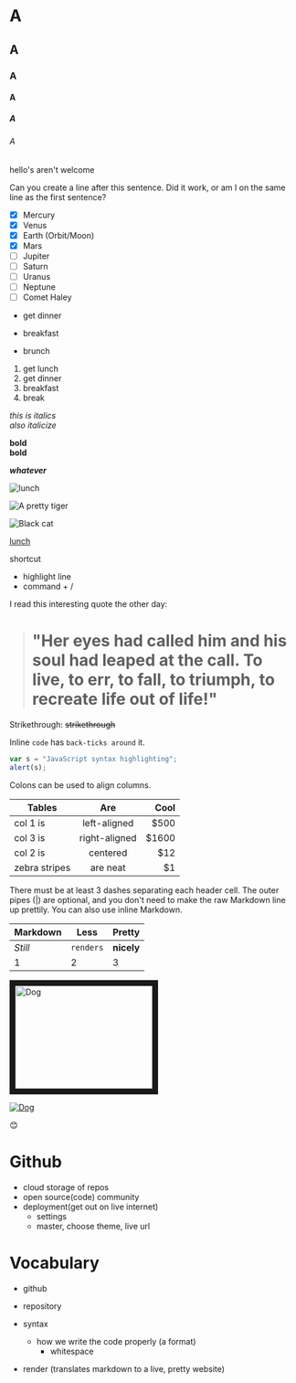 
<!-- header -->
# A
## A
### A  
#### A  
##### A
###### A

<!-- escape character -->
 hello's aren't welcome

<!-- paragraphs and white space, two ways -->
<!-- two spaces or a single line of white space -->
Can you create a line after this sentence. Did it work, or am I on the same line as the first sentence?

<!-- checklist -->
- [x] Mercury
- [x] Venus
- [x] Earth (Orbit/Moon)
- [x] Mars
- [ ] Jupiter
- [ ] Saturn
- [ ] Uranus
- [ ] Neptune
- [ ] Comet Haley

<!-- unordered list -->
* get dinner
- breakfast
+ brunch

<!-- ordered list -->
1. get lunch
1. get dinner
1. breakfast
1. break

<!-- italicize -->
_this is italics_  
*also italicize*

<!-- bold -->
**bold**  
__bold__

<!-- bold and italicize -->
**_whatever_**

<!-- image -->

![lunch](https://www.thegraciouspantry.com/wp-content/uploads/2018/08/clean-eating-lunch-box-burritos-h-3-.jpg)

![A pretty tiger](https://upload.wikimedia.org/wikipedia/commons/5/56/Tiger.50.jpg)

![Black cat][Black]

[Black]: https://upload.wikimedia.org/wikipedia/commons/a/a3/81_INF_DIV_SSI.jpg

[1]: https://upload.wikimedia.org/wikipedia/commons/a/a3/81_INF_DIV_SSI.jpg


<!-- link -->
[lunch](https://www.google.com)

<!-- comments -->
shortcut
  - highlight line
  - command + /

<!-- blockquotes -->
I read this interesting quote the other day:

> # "Her eyes had called him and his soul had leaped at the call. To live, to err, to fall, to triumph, to recreate life out of life!"

Strikethrough:
~~strikethrough~~

<!-- inline code -->

Inline `code` has `back-ticks around` it.

<!-- block of code -->

```javascript
var s = "JavaScript syntax highlighting";
alert(s);
```

<!-- tables -->
Colons can be used to align columns.

| Tables        | Are           | Cool  |
| ------------- |:-------------:| -----:|
| col 1 is      | left-aligned  | $500  |
| col 3 is      | right-aligned | $1600 |
| col 2 is      | centered      |   $12 |
| zebra stripes | are neat      |    $1 |

There must be at least 3 dashes separating each header cell.
The outer pipes (|) are optional, and you don't need to make the 
raw Markdown line up prettily. You can also use inline Markdown.

Markdown | Less | Pretty
| --- | --- | ---
*Still* | `renders` | **nicely**
1 | 2 | 3

<!-- youtube video -->

<a href="http://www.youtube.com/watch?feature=player_embedded&v=3dcli9i_pvA
" target="_blank"><img src="https://img.youtube.com/vi/3dcli9i_pvA/0.jpg" 
alt="Dog" width="240" height="180" border="10" /></a>

[![Dog](https://img.youtube.com/vi/3dcli9i_pvA/0.jpg)](http://www.youtube.com/watch?v=3dcli9i_pvA)

<!-- emojis -->
:blush:

# Github

- cloud storage of repos
- open source(code) community
- deployment(get out on live internet)
  - settings
  - master, choose theme, live url


# Vocabulary

- github
- repository
- syntax
  - how we write the code properly (a format)
    - whitespace

- render (translates markdown to a live, pretty website)
